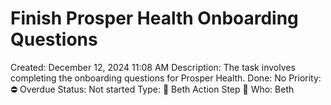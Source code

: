 # Finish Prosper Health Onboarding Questions

Created: December 12, 2024 11:08 AM
Description: The task involves completing the onboarding questions for Prosper Health.
Done: No
Priority: ⛔️ Overdue
Status: Not started
Type: 🔶 Beth Action Step 🔶
Who: Beth
